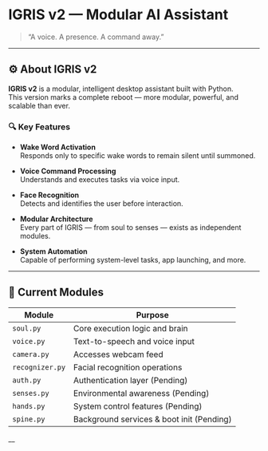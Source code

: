 # IGRIS v2 — Modular AI Assistant

> “A voice. A presence. A command away.”

---

## ⚙️ About IGRIS v2

**IGRIS v2** is a modular, intelligent desktop assistant built with Python.  
This version marks a complete reboot — more modular, powerful, and scalable than ever.

### 🔍 Key Features

- **Wake Word Activation**  
  Responds only to specific wake words to remain silent until summoned.

- **Voice Command Processing**  
  Understands and executes tasks via voice input.

- **Face Recognition**  
  Detects and identifies the user before interaction.

- **Modular Architecture**  
  Every part of IGRIS — from soul to senses — exists as independent modules.

- **System Automation**  
  Capable of performing system-level tasks, app launching, and more.

---

## 🧱 Current Modules

| Module      | Purpose                          |
|-------------|----------------------------------|
| `soul.py`   | Core execution logic and brain   |
| `voice.py`  | Text-to-speech and voice input   |
| `camera.py` | Accesses webcam feed             |
| `recognizer.py` | Facial recognition operations |
| `auth.py`   | Authentication layer (Pending)   |
| `senses.py` | Environmental awareness (Pending)|
| `hands.py`  | System control features (Pending)|
| `spine.py`  | Background services & boot init (Pending)|

__
